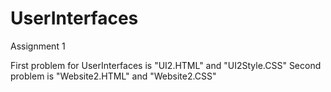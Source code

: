 # UserInterfaces
Assignment 1

First problem for UserInterfaces is "UI2.HTML" and "UI2Style.CSS"
Second problem is "Website2.HTML" and "Website2.CSS"
